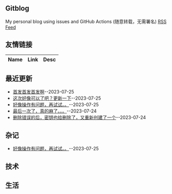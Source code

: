 ## Gitblog
My personal blog using issues and GitHub Actions (随意转载，无需署名)
[RSS Feed](https://raw.githubusercontent.com/Vitowong00/gitblog/master/feed.xml)
## 友情链接
| Name | Link | Desc | 
 | ---- | ---- | ---- |
## 最近更新
- [首发首发首发啊](https://github.com/Vitowong00/gitblog/issues/12)--2023-07-25
- [这次好像可以了吧？更新一下](https://github.com/Vitowong00/gitblog/issues/8)--2023-07-25
- [好像操作有问题，再试试。。](https://github.com/Vitowong00/gitblog/issues/7)--2023-07-25
- [最后一次了，真的麻了。。。](https://github.com/Vitowong00/gitblog/issues/6)--2023-07-24
- [删除错误的后，密钥也给删除了，又重新创建了一个](https://github.com/Vitowong00/gitblog/issues/5)--2023-07-24
  
## 杂记
- [好像操作有问题，再试试。。](https://github.com/Vitowong00/gitblog/issues/7)--2023-07-25

## 技术

## 生活
  
